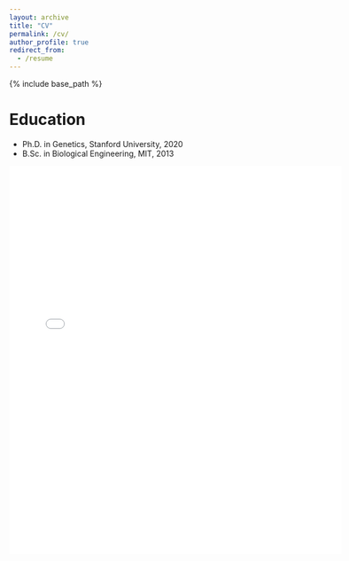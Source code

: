 ```yaml
---
layout: archive
title: "CV"
permalink: /cv/
author_profile: true
redirect_from:
  - /resume
---
```


{% include base_path %}

Education
======
* Ph.D. in Genetics, Stanford University, 2020
* B.Sc. in Biological Engineering, MIT, 2013

<embed src="{{ site.baseurl }}/files/robinyeo_CV_comprehensive.pdf" width="600" height="700" type='application/pdf'> 

